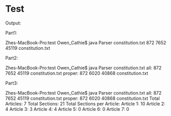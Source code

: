 Test
====

Output:

Part1:

Zhes-MacBook-Pro:test Owen_Cathie$ java Parser constitution.txt 
     872    7652   45119 constitution.txt

Part2:

Zhes-MacBook-Pro:test Owen_Cathie$ java Parser constitution.txt 
all: 872    7652   45119 constitution.txt
proper: 872    6020   40868 constitution.txt

Part3:

Zhes-MacBook-Pro:test Owen_Cathie$ java Parser constitution.txt 
all: 872    7652   45119 constitution.txt
proper: 872    6020   40868 constitution.txt
Total Articles: 7
Total Sections: 21
Total Sections per Article:
    Article 1: 10
    Article 2: 4
    Article 3: 3
    Article 4: 4
    Article 5: 0
    Article 6: 0
    Article 7: 0



